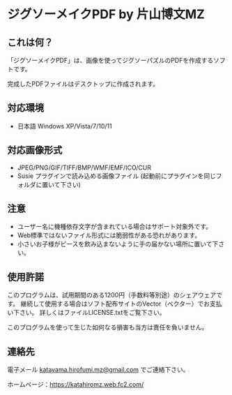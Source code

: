 ﻿# ジグソーメイクPDF by 片山博文MZ

## これは何？

「ジグソーメイクPDF」は、画像を使ってジグソーパズルのPDFを作成するソフトです。

完成したPDFファイルはデスクトップに作成されます。

## 対応環境

- 日本語 Windows XP/Vista/7/10/11

## 対応画像形式

- JPEG/PNG/GIF/TIFF/BMP/WMF/EMF/ICO/CUR
- Susie プラグインで読み込める画像ファイル (起動前にプラグインを同じフォルダに置いて下さい)

## 注意

- ユーザー名に機種依存文字が含まれている場合はサポート対象外です。
- Web標準ではないファイル形式には脆弱性がある恐れがあります。
- 小さいお子様がピースを飲み込まないように手の届かない場所に置いて下さい。

## 使用許諾

このプログラムは、試用期間のある1200円（手数料等別途）のシェアウェアです。
継続して使用する場合はソフト配布サイトのVector（ベクター）でお支払い下さい。
詳しくはファイルLICENSE.txtをご覧下さい。

このプログラムを使って生じた如何なる損害も当方は責任を負いません。

## 連絡先

電子メール katayama.hirofumi.mz@gmail.com でご連絡下さい。

ホームページ：https://katahiromz.web.fc2.com/
